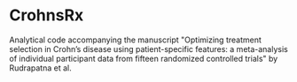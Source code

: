 # CrohnsRx
Analytical code accompanying the manuscript "Optimizing treatment selection in Crohn’s disease using patient-specific features: a meta-analysis of individual participant data from fifteen randomized controlled trials" by Rudrapatna et al.
